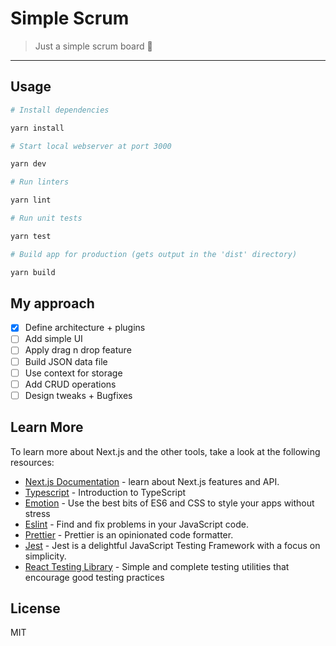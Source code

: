 # Simple Scrum

> Just a simple scrum board 💯

---

## Usage

```bash
# Install dependencies

yarn install

# Start local webserver at port 3000

yarn dev

# Run linters

yarn lint

# Run unit tests

yarn test

# Build app for production (gets output in the 'dist' directory)

yarn build
```

## My approach

- [x] Define architecture + plugins
- [ ] Add simple UI
- [ ] Apply drag n drop feature
- [ ] Build JSON data file
- [ ] Use context for storage
- [ ] Add CRUD operations
- [ ] Design tweaks + Bugfixes

## Learn More

To learn more about Next.js and the other tools, take a look at the following resources:

- [Next.js Documentation](https://nextjs.org/docs) - learn about Next.js features and API.
- [Typescript](https://www.typescriptlang.org/docs) - Introduction to TypeScript
- [Emotion](https://emotion.sh/docs) - Use the best bits of ES6 and CSS to style your apps without stress
- [Eslint](https://eslint.org/docs/user-guide) - Find and fix problems in your JavaScript code.
- [Prettier](https://prettier.io/docs/en/index.html) - Prettier is an opinionated code formatter.
- [Jest](https://jestjs.io/docs/getting-started) - Jest is a delightful JavaScript Testing Framework with a focus on
  simplicity.
- [React Testing Library](https://testing-library.com/docs/) - Simple and complete testing utilities that encourage good
  testing practices

## License

MIT
